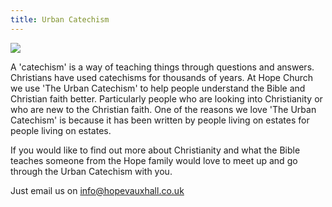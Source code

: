 ```yaml
---
title: Urban Catechism
---
```

![](blob:https://hopevauxhall.co.uk/d146f7d3-01b6-4c08-bc9b-1b29068a561c)

A 'catechism' is a way of teaching things through questions and answers. Christians have used catechisms for thousands of years. At Hope Church we use 'The Urban Catechism' to help people understand the Bible and Christian faith better. Particularly people who are looking into Christianity or who are new to the Christian faith. One of the reasons we love 'The Urban Catechism' is because it has been written by people living on estates for people living on estates.

If you would like to find out more about Christianity and what the Bible teaches someone from the Hope family would love to meet up and go through the Urban Catechism with you.

Just email us on [info@hopevauxhall.co.uk](mailto:info@hopevauxhall.co.uk)